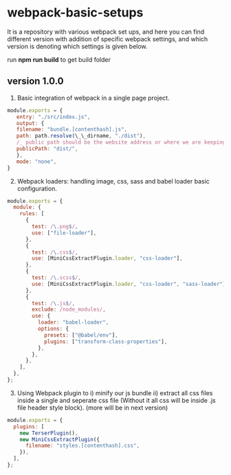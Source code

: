 # webpack-basic-setups

It is a repository with various webpack set ups, and here you can find different version with addition of specific webpack settings, and which version is denoting which settings is given below.

run **npm run build** to get build folder

## version 1.0.0

1. Basic integration of webpack in a single page project.

```javascript
module.exports = {
   entry: "./src/index.js",
   output: {
   filename: "bundle.[contenthash].js",
   path: path.resolve(\_\_dirname, "./dist"),
   /_ public path should be the website address or where we are keeping the build" _/
   publicPath: "dist/",
   },
   mode: "none",
}
```

2. Webpack loaders: handling image, css, sass and babel loader basic configuration.

```js
module.exports = {
  module: {
    rules: [
      {
        test: /\.png$/,
        use: ["file-loader"],
      },
      {
        test: /\.css$/,
        use: [MiniCssExtractPlugin.loader, "css-loader"],
      },
      {
        test: /\.scss$/,
        use: [MiniCssExtractPlugin.loader, "css-loader", "sass-loader"],
      },
      {
        test: /\.js$/,
        exclude: /node_modules/,
        use: {
          loader: "babel-loader",
          options: {
            presets: ["@babel/env"],
            plugins: ["transform-class-properties"],
          },
        },
      },
    ],
  },
};
```

3. Using Webpack plugin to i) minify our js bundle ii) extract all css files inside a single and seperate css file (Without it all css will be inside .js file header style block). (more will be in next version)

```js
module.exports = {
  plugins: [
    new TerserPlugin(),
    new MiniCssExtractPlugin({
      filename: "styles.[contenthash].css",
    }),
  ],
};
```
